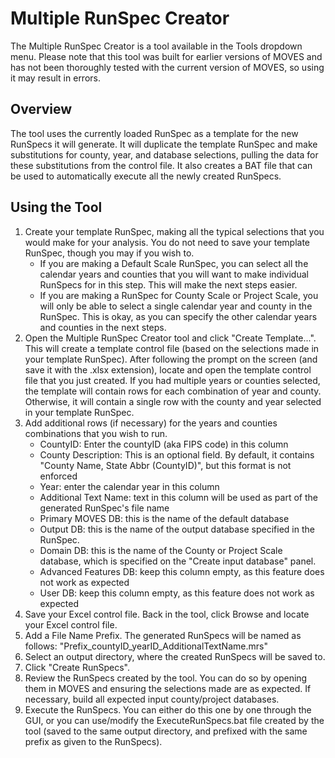 # Multiple RunSpec Creator

The Multiple RunSpec Creator is a tool available in the Tools dropdown menu. Please note that this tool was built for earlier versions of MOVES and has not been thoroughly tested with the current version of MOVES, so using it may result in errors.

## Overview

The tool uses the currently loaded RunSpec as a template for the new RunSpecs it will generate. It will duplicate the template RunSpec and make substitutions for county, year, and database selections, pulling the data for these substitutions from the control file. It also creates a BAT file that can be used to automatically execute all the newly created RunSpecs.

## Using the Tool

1. Create your template RunSpec, making all the typical selections that you would make for your analysis. You do not need to save your template RunSpec, though you may if you wish to.
   * If you are making a Default Scale RunSpec, you can select all the calendar years and counties that you will want to make individual RunSpecs for in this step. This will make the next steps easier.
   * If you are making a RunSpec for County Scale or Project Scale, you will only be able to select a single calendar year and county in the RunSpec. This is okay, as you can specify the other calendar years and counties in the next steps.
2. Open the Multiple RunSpec Creator tool and click "Create Template...". This will create a template control file (based on the selections made in your template RunSpec). After following the prompt on the screen (and save it with the .xlsx extension), locate and open the template control file that you just created. If you had multiple years or counties selected, the template will contain rows for each combination of year and county. Otherwise, it will contain a single row with the county and year selected in your template RunSpec.
3. Add additional rows (if necessary) for the years and counties combinations that you wish to run.
   * CountyID: Enter the countyID (aka FIPS code) in this column
   * County Description: This is an optional field. By default, it contains "County Name, State Abbr (CountyID)", but this format is not enforced
   * Year: enter the calendar year in this column
   * Additional Text Name: text in this column will be used as part of the generated RunSpec's file name
   * Primary MOVES DB: this is the name of the default database
   * Output DB: this is the name of the output database specified in the RunSpec.
   * Domain DB: this is the name of the County or Project Scale database, which is specified on the "Create input database" panel.
   * Advanced Features DB: keep this column empty, as this feature does not work as expected
   * User DB: keep this column empty, as this feature does not work as expected
4. Save your Excel control file. Back in the tool, click Browse and locate your Excel control file.
5. Add a File Name Prefix. The generated RunSpecs will be named as follows: "Prefix_countyID_yearID_AdditionalTextName.mrs"
6. Select an output directory, where the created RunSpecs will be saved to.
7. Click "Create RunSpecs".
8. Review the RunSpecs created by the tool. You can do so by opening them in MOVES and ensuring the selections made are as expected. If necessary, build all expected input county/project databases.
9. Execute the RunSpecs. You can either do this one by one through the GUI, or you can use/modify the ExecuteRunSpecs.bat file created by the tool (saved to the same output directory, and prefixed with the same prefix as given to the RunSpecs).